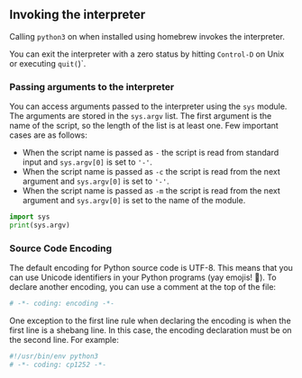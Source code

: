 ## Invoking the interpreter

Calling `python3` on when installed using homebrew invokes the interpreter.

You can exit the interpreter with a zero status by hitting `Control-D` on Unix or executing `quit(`)`. 

### Passing arguments to the interpreter

You can access arguments passed to the interpreter using the `sys` module. The arguments are stored in the `sys.argv` list. The first argument is the name of the script, so the length of the list is at least one. Few important cases are as follows:

- When the script name is passed as `-` the script is read from standard input and `sys.argv[0]` is set to `'-'`. 
- When the script name is passed as `-c` the script is read from the next argument and `sys.argv[0]` is set to `'-'`. 
- When the script name is passed as `-m` the script is read from the next argument and `sys.argv[0]` is set to the name of the module.

```python
import sys
print(sys.argv)
```

### Source Code Encoding

The default encoding for Python source code is UTF-8. This means that you can use Unicode identifiers in your Python programs (yay emojis! 🙌). To declare another encoding, you can use a comment at the top of the file:

```python
# -*- coding: encoding -*-
```
One exception to the first line rule when declaring the encoding is when the first line is a shebang line. In this case, the encoding declaration must be on the second line. For example:

```python
#!/usr/bin/env python3
# -*- coding: cp1252 -*-
```
